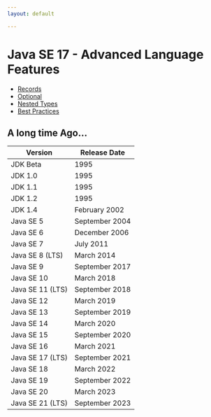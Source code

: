 ```yaml
---
layout: default

---
```



# Java SE 17 - Advanced Language Features

- [Records](./docs/records.md)
- [Optional](./docs/optional.md)
- [Nested Types](./docs/nested-types.md)
- [Best Practices](./docs/best-practices.md)


## A long time Ago...

| Version          | Release Date    |
|------------------|-----------------|
| JDK Beta         | 1995            |
| JDK 1.0          | 1995            |
| JDK 1.1          | 1995            |
| JDK 1.2          | 1995            |
| JDK 1.4          | February 2002   |
| Java SE 5        | September 2004  |
| Java SE 6        | December 2006   |
| Java SE 7        | July 2011       |
| Java SE 8  (LTS) | March 2014      |
| Java SE 9        | September  2017 |
| Java SE 10       | March 2018      |
| Java SE 11 (LTS) | September  2018 |
| Java SE 12       | March 2019      |
| Java SE 13       | September  2019 |
| Java SE 14       | March 2020      |
| Java SE 15       | September  2020 |
| Java SE 16       | March 2021      |
| Java SE 17 (LTS) | September  2021 |
| Java SE 18       | March 2022      |
| Java SE 19       | September  2022 |
| Java SE 20       | March 2023      |
| Java SE 21 (LTS) | September  2023 |